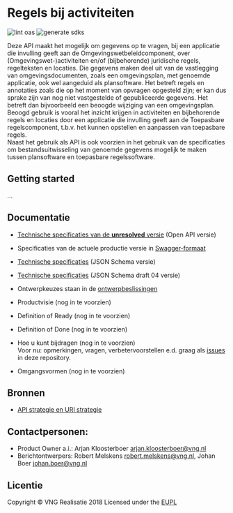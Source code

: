 # Regels bij activiteiten

![lint oas](https://github.com/VNG-Realisatie/Haal-Centraal-BRK-bevragen/workflows/lint-oas/badge.svg)
![generate sdks](https://github.com/VNG-Realisatie/Haal-Centraal-BRK-bevragen/workflows/generate-sdks/badge.svg)

Deze API maakt het mogelijk om gegevens op te vragen, bij een applicatie die invulling geeft aan de Omgevingswetbeleidcomponent, over (Omgevingswet-)activiteiten en/of (bijbehorende) juridische regels, regelteksten en locaties. Die gegevens maken deel uit van de vastlegging van omgevingsdocumenten, zoals een omgevingsplan, met genoemde applicatie, ook wel aangeduid als plansoftware. Het betreft regels en annotaties zoals die op het moment van opvragen opgesteld zijn; er kan dus sprake zijn van nog niet vastgestelde of gepubliceerde gegevens. Het betreft dan bijvoorbeeld een beoogde wijziging van een omgevingsplan.  
Beoogd gebruik is vooral het inzicht krijgen in activiteiten en bijbehorende regels en locaties door een applicatie die invulling geeft aan de Toepasbare regelscomponent, t.b.v. het kunnen opstellen en aanpassen van toepasbare regels.  
Naast het gebruik als API is ook voorzien in het gebruik van de specificaties om bestandsuitwisseling van genoemde gegevens mogelijk te maken tussen plansoftware en toepasbare regelssoftware. 

## Getting started
...

## Documentatie
* [Technische specificaties van de **unresolved** versie](./specificatie/openapi.yaml) (Open API versie)
* Specificaties van de actuele productie versie in [Swagger-formaat](https://petstore.swagger.io/?url=https://raw.githubusercontent.com/VNG-Realisatie/Regels-bij-activiteiten/main/specificatie/genereervariant/openapi.yaml)
* [Technische specificaties](./specificatie/openapi.json) (JSON Schema versie)
* [Technische specificaties](./specificatie/openapi_draft04.json) (JSON Schema draft 04 versie)

* Ontwerpkeuzes staan in de [ontwerpbeslissingen](./docs/ontwerpbeslissingen.md)
* Productvisie (nog in te voorzien)
* Definition of Ready (nog in te voorzien)
* Definition of Done (nog in te voorzien)
* Hoe u kunt bijdragen (nog in te voorzien)  
  Voor nu: opmerkingen, vragen, verbetervoorstellen e.d. graag als [issues](https://github.com/VNG-Realisatie/Regels-bij-activiteiten/issues) in deze repository.
* Omgangsvormen (nog in te voorzien)

## Bronnen
* [API strategie en URI strategie](https://aandeslagmetdeomgevingswet.nl/digitaal-stelsel/documenten/documenten/api-uri-strategie/)

## Contactpersonen:
* Product Owner a.i.: Arjan Kloosterboer arjan.kloosterboer@vng.nl
* Berichtontwerpers: Robert Melskens robert.melskens@vng.nl, Johan Boer johan.boer@vng.nl

## Licentie
Copyright &copy; VNG Realisatie 2018
Licensed under the [EUPL](../LICENCE.md)

